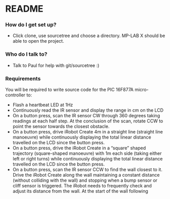 # README #

### How do I get set up? ###
* Click clone, use sourcetree and choose a directory. MP-LAB X should be able to open the project.

### Who do I talk to? ###
* Talk to Paul for help with git/sourcetree :)

### Requirements ###
You will be required to write source code for the PIC 16F877A micro-controller to:

* Flash a heartbeat LED at 1Hz
* Continuously read the IR sensor and display the range in cm on the LCD
* On a button press, scan the IR sensor CW through 360 degrees taking readings at each half step. At the conclusion of the scan, rotate CCW to point the sensor towards the closest obstacle.
* On a button press, drive iRobot Create 4m in a straight line (straight line manoeuvre) while continuously displaying the total linear distance travelled on the LCD since the button press.
* On a button press, drive the iRobot Create in a “square” shaped trajectory (square-shaped manoeuvre) with 1m each side (taking either left or right turns) while continuously
displaying the total linear distance travelled on the LCD since the button press.
* On a button press, scan the IR sensor CCW to find the wall closest to it. Drive the iRobot Create along the wall maintaining a constant distance (without colliding with the wall) and stopping when a bump sensor or cliff sensor is triggered. The iRobot needs to frequently check and adjust its distance from the wall. At the start of the wall following